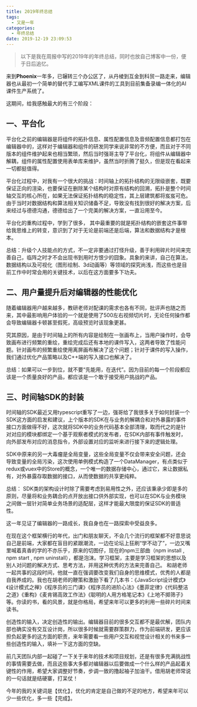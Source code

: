 ```yaml
---
title: 2019年终总结
tags:
  - 又是一年
categories:
  - 年终总结
date: 2019-12-19 23:09:53
---
```


> 以下是我在周报中写的2019年的年终总结，同时也放自己博客中一份，便于日后追忆。

 <!-- more -->

来到**Phoenix**一年多，已辗转三个办公区了，从丹棱到互金到科贸一路走来，编辑器也从最初一个简单的替代手工编写XML课件的工具到目前集备录编一体化的AI课件生产系统了。

这期间，给我感触最大的有三个阶段：


## 一、平台化

平台化之前的编辑器是将组件的拓扑信息、属性配置信息及音频配置信息都打包在编辑器中的，这样对于编辑器和组件的研发同学来说非常的不方便，而且对于不同版本的组件维护起来也相当繁琐，然后当时强哥主导了平台化，将组件从编辑器中解耦，组件的属性配置使用表单库来维护，虽然当时折腾了挺久，但是现在看起来一切都挺值得。

平台化过程中，对我有一个很大的挑战：时间轴上的拓扑结构的无限级嵌套，既要保证正向的渲染，也要保证在删除某个结构时对原有结构的回溯，拓扑是整个时间轴交互的核心所在，如果无法保证拓扑结构的稳定性，其上层建筑都将岌岌可危。由于当时对数据结构和算法相关知识储备不足，导致没有找到很好的解决方案，后来经过与德德沟通，德德给出了一个完美的解决方案，一直沿用至今。

平台化的重构过程中，学到了很多， 其中最重要的就是拓扑结构的嵌套这件事带给我思维上的转变，意识到了对于无论是前端还是后端，算法和数据结构才是根本。

总结：升级个人技能点的方式，不一定非要通过打怪升级，善于利用碎片时间来完善自己，临阵之时才不会出现书到用时方恨少的囧象。具象的来讲，自己在算法，数据结构以及可视化（图形绘制、3d动画等）等领域的探究尚浅，而这些也是目前工作中时常会用的关键技术，以后在这方面要多下功夫。


## 二、用户量提升后对编辑器的性能优化

随着编辑器用户越来越多，教研老师对配课的需求也各有不同，批评声也随之而来，其中最影响用户体验的一个就是使用了500左右视频切片时，无论任何操作都会导致编辑器卡顿甚至假死，高级预览时该现象更甚。

究其原因，是由于时间轴上的所有内容是绘制在一张画布上，当用户操作时，会导致画布进行频繁的重绘，重绘完成后还有本地的课件写入，这两者导致了性能问题。针对画布的频繁重绘使用离屏画布解决了这个问题；针对于课件的写入操作，我们通过优化产品策略以及C++端的写入接口也解决了。

总结：如果可以一步到位，就不要“先能用，在迭代”。因为目前的每一个阶段都应该是一个质量良好的产品，都应该是一个敢于接受用户挑战的产品。


## 三、时间轴SDK的封装

时间轴的SDK最近又用typescript重写了一边，强哥给了我很多关于如何封装一个SDK这方面的启发和建议，上个版本的SDK在与业务的解耦合和对外暴露的事件接口方面做得不好，这次就将SDK中的业务代码基本全部清理，取而代之的是针对对应的模块都绑定一个基于观察者模式的发布者，在SDK内部有事件触发时，向外部发布对应的消息指令，外部设置对应的监听来进行接下来的逻辑处理。

SDK中原来的另一大毒瘤是全局变量，这些全局变量不仅会带来安全问题，还会导致变量的全局污染，这次使用单例模式构造了一个DataManager，有点类似于redux或vuex中的Store的概念，一个唯一的数据存储中心，通过它，来让数据私有，对外暴露存取数据的接口，从而使数据的共享更纯粹。

总结： SDK类的架构设计时除了需要考虑到易用性之外，还应该秉承少即是多的原则，尽量将和业务耦合的点开放出接口供外部实现，也可以在SDK与业务模块之间做一层针对简单业务场景的适配层，这样才能最大限度的保证SDK的普适性。

这一年见证了编辑器的一路成长，我自身也在一路探索中受益良多。

在现在这个框架横行的年代，出门和朋友聊天，不会几个流行的框架都不好意思说自己是前端，大家都在盲目的紧跟潮流，一边在论坛上狂刷“学不动了”，一边又嘴里喊着真香的学的不亦乐乎，原来的切图仔，现在的npm三部曲（npm install , npm start , npm uninstall），都是泡沫。学习框架，主要是学习框架的思想以及别人对问题的解决方式、思考方法，并用这种优秀的方法来完善自己。  和胡老师一起共事的这段时间，他就一直在强调要改变我们自身的思维模式，优秀的人都是自我养成的。我也在胡老师的鞭策和激励下看了几本书：《JavaScript设计模式》《设计模式之禅》《程序员的三门课》《程序员的进阶心法》《墨菲定律》《代码整洁之道》《重构》《麦肯锡高效工作法》《聪明的人用方格笔记本》《上地不掷筛子》等。你读的书，看的风景，就是你格局，希望来年可以更多的利用一些碎片时间来读书。

创造性的输入，决定创造性的输出。编辑器目前的很多交互都不是最优解，团队内部也确实没有交互设计岗，所以很多时候就需要群策群力，作为前端研发，更应该担负起更多的这方面的职责，来年需要看一些用户交互和视觉设计相关的书来多一些创造性的输入，填补一下这方面的空缺。

前几天团队内部一起碰了一下关于来年的技术和项目规划，还是有很多充满挑战性的事情需要去做，而且这些事大多都对编辑器以后要做成一个什么样的产品起着关键性的作用，希望大家调整好节奏，步调一致的撸起袖子加油干。借用胡老师常说的一句话就是结硬寨，打呆仗！

今年的我的关键词是【优化】，优化的肯定是自己做的不足的地方，希望来年可以少一些优化，多一些【完成】。